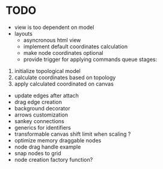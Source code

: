 # TODO

- view is too dependent on model
- layouts
  - asyncronous html view
  - implement default coordinates calculation
  - make node coordinates optional
  - provide trigger for applying commands queue
    stages:

1. initialize topological model
2. calculate coordinates based on topology
3. apply calculated coordinated on canvas

- update edges after attach
- drag edge creation
- background decorator
- arrows customization
- sankey connections
- generics for identifiers
- transformable canvas shift limit when scaling ?
- optimize memory draggable nodes
- node drag handle example
- snap nodes to grid
- node creation factory function?
